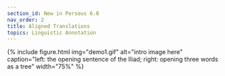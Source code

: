 ```yaml
---
section_id: New in Perseus 6.0
nav_order: 2
title: Aligned Translations
topics: Linguistic Annotation
---
```


{% include figure.html img="demo1.gif" alt="intro image here" caption="left: the opening sentence of the Iliad; right: opening three words as a tree" width="75%" %}
